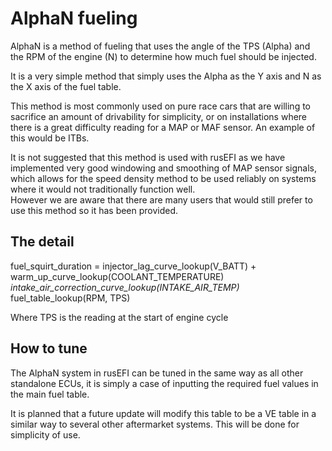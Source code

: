 # AlphaN fueling

AlphaN is a method of fueling that uses the angle of the TPS (Alpha) and the RPM of the engine (N) to determine how much fuel should be injected.

It is a very simple method that simply uses the Alpha as the Y axis and N as the X axis of the fuel table.

This method is most commonly used on pure race cars that are willing to sacrifice an amount of drivability for simplicity, or on installations where there is a great difficulty reading for a MAP or MAF sensor.
An example of this would be ITBs.

It is not suggested that this method is used with rusEFI as we have implemented very good windowing and smoothing of MAP sensor signals, which allows for the speed density method to be used reliably on systems where it would not traditionally function well.  
However we are aware that there are many users that would still prefer to use this method so it has been provided.

## The detail

fuel_squirt_duration = injector_lag_curve_lookup(V_BATT) + warm_up_curve_lookup(COOLANT_TEMPERATURE) *intake_air_correction_curve_lookup(INTAKE_AIR_TEMP)* fuel_table_lookup(RPM, TPS)

Where TPS is the reading at the start of engine cycle

## How to tune

The AlphaN system in rusEFI can be tuned in the same way as all other standalone ECUs, it is simply a case of inputting the required fuel values in the main fuel table.

It is planned that a future update will modify this table to be a VE table in a similar way to several other aftermarket systems. This will be done for simplicity of use.

[//]: # "OrchardPerformance"

